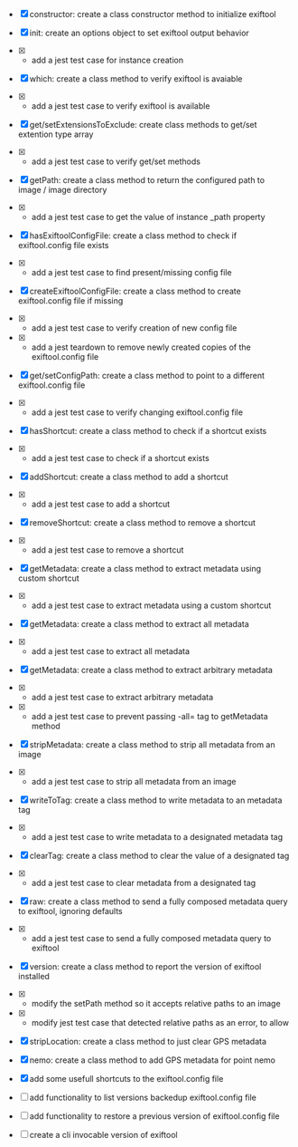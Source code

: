 
- [x] constructor: create a class constructor method to initialize exiftool
- [x] init: create an options object to set exiftool output behavior
- [x] - add a jest test case for instance creation
- [x] which: create a class method to verify exiftool is avaiable
- [x] - add a jest test case to verify exiftool is available
- [x] get/setExtensionsToExclude: create class methods to get/set extention type array
- [x] - add a jest test case to verify get/set methods
- [x] getPath: create a class method to return the configured path to image / image directory
- [x] - add a jest test case to get the value of instance \_path property
- [x] hasExiftoolConfigFile: create a class method to check if exiftool.config file exists
- [x] - add a jest test case to find present/missing config file
- [x] createExiftoolConfigFile: create a class method to create exiftool.config file if missing
- [x] - add a jest test case to verify creation of new config file
- [x] - add a jest teardown to remove newly created copies of the exiftool.config file
- [x] get/setConfigPath: create a class method to point to a different exiftool.config file
- [x] - add a jest test case to verify changing exiftool.config file
- [x] hasShortcut: create a class method to check if a shortcut exists
- [x] - add a jest test case to check if a shortcut exists
- [x] addShortcut: create a class method to add a shortcut
- [x] - add a jest test case to add a shortcut
- [x] removeShortcut: create a class method to remove a shortcut
- [x] - add a jest test case to remove a shortcut
- [x] getMetadata: create a class method to extract metadata using custom shortcut
- [x] - add a jest test case to extract metadata using a custom shortcut
- [x] getMetadata: create a class method to extract all metadata
- [x] - add a jest test case to extract all metadata
- [x] getMetadata: create a class method to extract arbitrary metadata
- [x] - add a jest test case to extract arbitrary metadata
- [x] - add a jest test case to prevent passing -all= tag to getMetadata method
- [x] stripMetadata: create a class method to strip all metadata from an image
- [x] - add a jest test case to strip all metadata from an image
- [x] writeToTag: create a class method to write metadata to an metadata tag
- [x] - add a jest test case to write metadata to a designated metadata tag
- [x] clearTag: create a class method to clear the value of a designated tag
- [x] - add a jest test case to clear metadata from a designated tag
- [x] raw: create a class method to send a fully composed metadata query to exiftool, ignoring defaults
- [x] - add a jest test case to send a fully composed metadata query to exiftool
- [x] version: create a class method to report the version of exiftool installed
- [x] - modify the setPath method so it accepts relative paths to an image
- [x] - modify jest test case that detected relative paths as an error, to allow
- [x] stripLocation: create a class method to just clear GPS metadata
- [x] nemo: create a class method to add GPS metadata for point nemo
- [x] add some usefull shortcuts to the exiftool.config file
- [ ] add functionality to list versions backedup exiftool.config file
- [ ] add functionality to restore a previous version of exiftool.config file
- [ ] create a cli invocable version of exiftool


